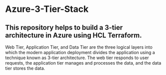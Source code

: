 # Azure-3-Tier-Stack
This repository helps to build a 3-tier architecture in Azure using HCL Terraform.
----------------------------------------------------------------------------------

Web Tier, Application Tier, and Data Tier are the three logical layers into which the modern application deployment divides the application using a technique known as 3-tier architecture. The web tier responds to user requests, the application tier manages and processes the data, and the data tier stores the data.
